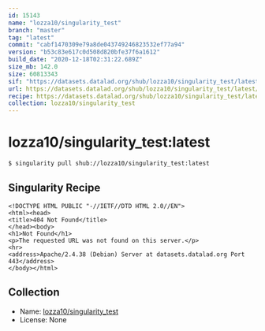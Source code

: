 ```yaml
---
id: 15143
name: "lozza10/singularity_test"
branch: "master"
tag: "latest"
commit: "cabf1470309e79a8de043749246823532ef77a94"
version: "b53c83e617c0d508d820bfe37f6a1612"
build_date: "2020-12-18T02:31:22.689Z"
size_mb: 142.0
size: 60813343
sif: "https://datasets.datalad.org/shub/lozza10/singularity_test/latest/2020-12-18-cabf1470-b53c83e6/b53c83e617c0d508d820bfe37f6a1612.sif"
url: https://datasets.datalad.org/shub/lozza10/singularity_test/latest/2020-12-18-cabf1470-b53c83e6/
recipe: https://datasets.datalad.org/shub/lozza10/singularity_test/latest/2020-12-18-cabf1470-b53c83e6/Singularity
collection: lozza10/singularity_test
---
```


# lozza10/singularity_test:latest

```bash
$ singularity pull shub://lozza10/singularity_test:latest
```

## Singularity Recipe

```singularity
<!DOCTYPE HTML PUBLIC "-//IETF//DTD HTML 2.0//EN">
<html><head>
<title>404 Not Found</title>
</head><body>
<h1>Not Found</h1>
<p>The requested URL was not found on this server.</p>
<hr>
<address>Apache/2.4.38 (Debian) Server at datasets.datalad.org Port 443</address>
</body></html>
```

## Collection

 - Name: [lozza10/singularity_test](https://github.com/lozza10/singularity_test)
 - License: None

